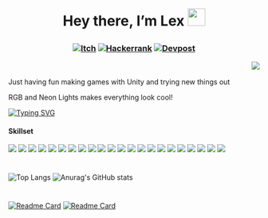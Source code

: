 # <p align="center"> Hey there, I’m Lex <img src="https://media.giphy.com/media/hvRJCLFzcasrR4ia7z/giphy.gif" width="35px"></p>

### <p align="center"> [![Itch](https://img.shields.io/badge/-itch.io-blue?style=for-the-badge)](https://mynameslex.itch.io/) [![Hackerrank](https://img.shields.io/badge/-Hackerrank-blue?style=for-the-badge)](https://www.hackerrank.com/MyNamesLex) [![Devpost](https://img.shields.io/badge/-Devpost-blue?style=for-the-badge)](https://devpost.com/MyNamesLex?ref_content=user-portfolio&ref_feature=portfolio&ref_medium=global-nav) <p align="right">![](https://komarev.com/ghpvc/?username=MyNamesLex&color=blue)</p></p>

Just having fun making games with Unity and trying new things out

RGB and Neon Lights makes everything look cool!
  
[![Typing SVG](https://readme-typing-svg.herokuapp.com/?lines=Unity+Is+Fun)](https://git.io/typing-svg)
  
#### Skillset
<img src="https://img.shields.io/badge/-Unity-black" /> <img src="https://img.shields.io/badge/-Ren'py-black" />
<img src="https://img.shields.io/badge/-C%2B%2B-black"/>
<img src="https://img.shields.io/badge/-C%23-black"/>
<img src="https://img.shields.io/badge/-Python-black"/>
<img src="https://img.shields.io/badge/-CSS-black"/>
<img src="https://img.shields.io/badge/-HTML-black"/>
<img src="https://img.shields.io/badge/-Lua-black"/>
<img src="https://img.shields.io/badge/-Java-black"/>
<img src="https://img.shields.io/badge/-Processing-black"/>
<img src="https://img.shields.io/badge/-OpenGL-black"/>
<img src="https://img.shields.io/badge/-GLSL-black"/>
<img src="https://img.shields.io/badge/-Blender-black"/>
<img src="https://img.shields.io/badge/-Audacity-black"/>
<img src="https://img.shields.io/badge/-Gimp-black"/>
<img src="https://img.shields.io/badge/-OBS-black"/>
<img src="https://img.shields.io/badge/-Movie%20Studio%2016-black"/>
<img src="https://img.shields.io/badge/-Bosca%20Ceoil-black"/>
<img src="https://img.shields.io/badge/-Aesprite-black"/>
<img src="https://img.shields.io/badge/-SFXR-black"/>
<img src="https://img.shields.io/badge/-Git-black"/>
<img src="https://img.shields.io/badge/-Markdown-black"/>
#
![Top Langs](https://github-readme-stats.vercel.app/api/top-langs/?username=mynameslex&hide=hlsl&langs_count=4&layout=default&theme=synthwave)
![Anurag's GitHub stats](https://github-readme-stats.vercel.app/api?username=mynameslex&show_icons=true&theme=synthwave)
#
[![Readme Card](https://github-readme-stats.vercel.app/api/pin/?username=mynameslex&repo=All-Jam-Games&show_owner=true&theme=synthwave)](https://github.com/MyNamesLex/All-Jam-Games)
[![Readme Card](https://github-readme-stats.vercel.app/api/pin/?username=mynameslex&repo=Favourites-I-Made&show_owner=true&theme=synthwave)](https://github.com/MyNamesLex/Favourites-I-Made)
